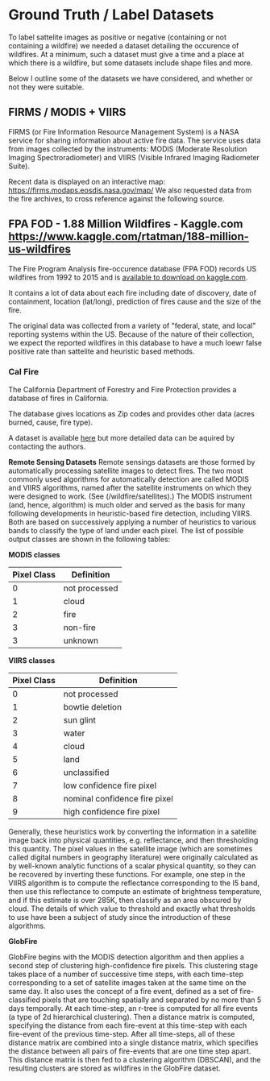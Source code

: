 # Ground Truth / Label Datasets

To label sattelite images as positive or negative (containing or not containing a wildfire) we needed a dataset detailing the occurence of wildfires.
At a minimum, such a dataset must give a time and a place at which there is a wildfire, but some datasets include shape files and more.

Below I outline some of the datasets we have considered, and whether or not they were suitable.


## FIRMS / MODIS + VIIRS

FIRMS (or Fire Information Resource Management System) is a NASA service for sharing information about active fire data.
The service uses data from images collected by the instruments: MODIS (Moderate Resolution Imaging Spectroradiometer) and VIIRS (Visible Infrared Imaging Radiometer Suite).

Recent data is displayed on an interactive map: https://firms.modaps.eosdis.nasa.gov/map/
We also requested data from the fire archives, to cross reference against the following source.


## FPA FOD - 1.88 Million Wildfires - Kaggle.com https://www.kaggle.com/rtatman/188-million-us-wildfires

The Fire Program Analysis fire-occurence database (FPA FOD) records US wildfires from 1992 to 2015 and is [available to download on kaggle.com](https://www.kaggle.com/rtatman/188-million-us-wildfires).

It contains a lot of data about each fire including date of discovery, date of containment, location (lat/long), prediction of fires cause and the size of the fire. 

The original data was collected from a variety of "federal, state, and local" reporting systems within the US. Because of the nature of their collection, we expect the reported wildfires in this database to have a much loewr false positive rate than sattelite and heuristic based methods.


### Cal Fire

The California Department of Forestry and Fire Protection provides a database of fires in California.

The database gives locations as Zip codes and provides other data (acres burned, cause, fire type).

A dataset is available [here](https://www.fire.ca.gov/incidents/) but more detailed data can be aquired by contacting the authors.

**Remote Sensing Datasets**
Remote sensings datasets are those formed by automatically processing satellite images to detect fires. The two most commonly used algorithms for automatically detection are called MODIS and VIIRS algorithms, named after the satellite instruments on which they were designed to work. (See (/wildfire/satellites).) The MODIS instrument (and, hence, algorithm) is much older and served as the basis for many following developments in heuristic-based fire detection, including VIIRS. Both are based on successively applying a number of heuristics to various bands to classify the type of land under each pixel. The list of possible output classes are shown in the following tables:


**MODIS classes**

|Pixel	Class | Definition |
|------------|-------------------|
|0 |    not processed   |
|1 |    cloud           |
|2 |    fire            |
|3 |    non-fire        |
|3 |    unknown         |


**VIIRS classes**

|Pixel	Class | Definition |
|--------------|-----------------|
|0 |    not	processed                   |
|1 |    bowtie deletion                 |
|2 |    sun	glint                       |
|3 |    water                           |
|4 |    cloud                           |
|5 |    land                            |
|6 |    unclassified                    |
|7 |    low	confidence fire	pixel       |
|8 |    nominal	confidence fire	pixel   |
|9 |    high confidence	fire pixel      |


Generally, these heuristics work by converting the information in a satellite image back into physical quantities, e.g. reflectance, and then thresholding this quantity. The pixel values in the satellite image (which are sometimes called digital numbers in geography literature) were originally calculated as by well-known analytic functions of a scalar physical quantity, so they can be recovered by inverting these functions. For example, one step in the VIIRS algorithm is to compute the reflectance corresponding to the I5 band, then use this reflectance to compute an estimate of brightness temperature, and if this estimate is over 285K, then classify as an area obscured by cloud. The details of which value to threshold and exactly what thresholds to use have been a subject of study since the introduction of these algorithms. 

**GlobFire**

GlobFire begins with the MODIS detection algorithm and then applies a second step of clustering high-confidence fire pixels. This clustering stage takes place of a number of successive time steps, with each time-step corresponding to a set of satellite images taken at the same time on the same day. It also uses the concept of a fire event, defined as a set of fire-classified pixels that are touching spatially and separated by no more than 5 days temporally. At each time-step, an r-tree is computed for all fire events (a type of 2d hierarchical clustering). Then a distance matrix is computed, specifying the distance from each fire-event at this time-step with each fire-event of the previous time-step. After all time-steps, all of these distance matrix are combined into a single distance matrix, which specifies the distance between all pairs of fire-events that are one time step apart. This distance matrix is then fed to a clustering algorithm (DBSCAN), and the resulting clusters are stored as wildfires in the GlobFire dataset. 

